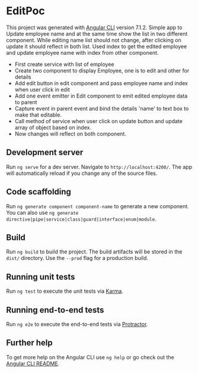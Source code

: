 # EditPoc

This project was generated with [Angular CLI](https://github.com/angular/angular-cli) version 7.1.2.
Simple app to Update employee name and at the same time show the list in two different component.
While editing name list should not change, after clicking on update it should reflect in both list.
Used index to get the edited employee and update employee name with index from other component.
 
* First create service with list of employee
* Create two component to display Employee, one is to edit and other for details
* Add edit button in edit component and pass employee name and index when user click in edit
* Add one event emitter in Edit component to emit edited employee data to parent
* Capture event in parent event and bind the details 'name' to text box to make that editable.
* Call method of service when user click on update button and update array of object based on index.
* Now changes will reflect on both component.

## Development server

Run `ng serve` for a dev server. Navigate to `http://localhost:4200/`. The app will automatically reload if you change any of the source files.

## Code scaffolding

Run `ng generate component component-name` to generate a new component. You can also use `ng generate directive|pipe|service|class|guard|interface|enum|module`.

## Build

Run `ng build` to build the project. The build artifacts will be stored in the `dist/` directory. Use the `--prod` flag for a production build.

## Running unit tests

Run `ng test` to execute the unit tests via [Karma](https://karma-runner.github.io).

## Running end-to-end tests

Run `ng e2e` to execute the end-to-end tests via [Protractor](http://www.protractortest.org/).

## Further help

To get more help on the Angular CLI use `ng help` or go check out the [Angular CLI README](https://github.com/angular/angular-cli/blob/master/README.md).

